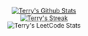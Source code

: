 <p align="center">
  <a href="https://github.com/terry-zo?tab=repositories">
    <img title="Terry's Github Stats" alt="Terry's Github Stats" src="https://github-readme-stats.vercel.app/api?username=terry-zo&show_icons=true&count_private=true&include_all_commits=false&custom_title=GitHub%20Stats" />
  </a>
  <br />
  <a href="https://github.com/terry-zo#user-activity-overview">
    <img title="Terry's Github Streak" alt="Terry's Streak" src="https://github-readme-streak-stats.herokuapp.com/?user=terry-zo" />
  </a>
  <br />
  <img title="Terry's LeetCode Stats" alt="Terry's LeetCode Stats" src="https://leetcard.jacoblin.cool/terry-zo?theme=unicorn&font=Abel&ext=activity" /> 
</p>
